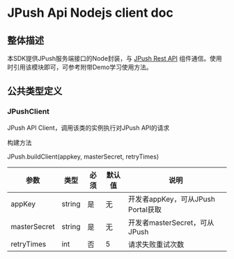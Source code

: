 # JPush Api Nodejs client doc

## 整体描述
本SDK提供JPush服务端接口的Node封装，与 [JPush Rest API][1]  组件通信。使用时引用该模块即可，可参考附带Demo学习使用方法。

## 公共类型定义

### JPushClient  

JPush API Client，调用该类的实例执行对JPush API的请求  

构建方法  

JPush.buildClient(appkey, masterSecret, retryTimes)  

|参数|类型|必须|默认值|说明|
|-----|-----|-----|-----|-----|
|appKey|string|是|无|开发者appKey，可从JPush Portal获取|
|masterSecret|string|是|无|开发者masterSecret，可从JPush| Portal获取
|retryTimes|int|否|5|请求失败重试次数|




  [1]: http://docs.jpush.cn/display/dev/Push-API-v3